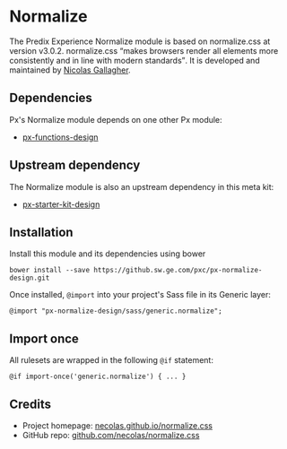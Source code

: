 # Normalize

The Predix Experience Normalize module is based on normalize.css at version v3.0.2. normalize.css <q>makes browsers render all elements more consistently and in line with modern standards</q>. It is developed and maintained by [Nicolas Gallagher](https://twitter.com/necolas).

## Dependencies

Px's Normalize module depends on one other Px module:

* [px-functions-design](https://github.sw.ge.com/pxc/px-functions-design)

## Upstream dependency

The Normalize module is also an upstream dependency in this meta kit:

* [px-starter-kit-design](https://github.sw.ge.com/pxc/px-starter-kit-design)

## Installation

Install this module and its dependencies using bower

    bower install --save https://github.sw.ge.com/pxc/px-normalize-design.git

Once installed, `@import` into your project's Sass file in its Generic layer:

    @import "px-normalize-design/sass/generic.normalize";

## Import once

All rulesets are wrapped in the following `@if` statement:

    @if import-once('generic.normalize') { ... }

## Credits

* Project homepage: [necolas.github.io/normalize.css](http://necolas.github.io/normalize.css/)
* GitHub repo: [github.com/necolas/normalize.css](https://github.com/necolas/normalize.css/)

